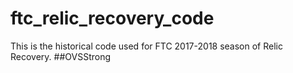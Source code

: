 # ftc_relic_recovery_code
This is the historical code used for FTC 2017-2018 season of Relic Recovery.
##OVSStrong
